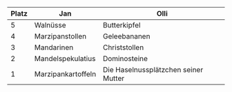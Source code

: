 | Platz | Jan                   | Olli                |
|-------|-----------------------|---------------------|
| 5     | Walnüsse               | Butterkipfel        |
| 4     | Marzipanstollen        | Geleebananen        |
| 3     | Mandarinen             | Christstollen       |
| 2     | Mandelspekulatius      | Dominosteine        |
| 1     | Marzipankartoffeln     | Die Haselnussplätzchen seiner Mutter |
